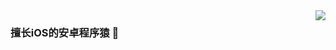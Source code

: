 <img align="right" src="https://github-readme-stats.vercel.app/api?username=CoderZhuXH&show_icons=true&icon_color=CE1D2D&text_color=718096&bg_color=00000000&hide_title=true&hide_border=true" />

### 擅长iOS的安卓程序猿 👋

<!---
**CoderZhuXH/CoderZhuXH** is a ✨ _special_ ✨ repository because its `README.md` (this file) appears on your GitHub profile.

Here are some ideas to get you started:

- 🔭 I’m currently working on ...
- 🌱 I’m currently learning ...
- 👯 I’m looking to collaborate on ...
- 🤔 I’m looking for help with ...
- 💬 Ask me about ...
- 📫 How to reach me: ...
- 😄 Pronouns: ...
- ⚡ Fun fact: ...
-->

